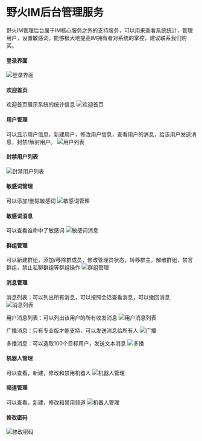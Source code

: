 # 野火IM后台管理服务
野火IM管理后台属于IM核心服务之外的支持服务，可以用来查看系统统计，管理用户，设置敏感词，能够极大地提高IM拥有者对系统的掌控，建议联系我们购买。

#### 登录界面
![登录界面](./assert/1.login.png)

#### 欢迎首页
欢迎首页展示系统的统计信息
![欢迎首页](./assert/2.homepage.png)

#### 用户管理
可以显示用户信息，新建用户，修改用户信息，查看用户的消息，给该用户发送消息，封禁/解封用户。
![用户列表](./assert/3.userlist.png)

#### 封禁用户列表
![封禁用户列表](./assert/4.blockeduserlist.png)

#### 敏感词管理
可以添加/删除敏感词
![敏感词管理](./assert/5.sensitiveword.png)

#### 敏感词消息
可以查看谁命中了敏感词
![敏感词消息](./assert/6.sensitivemessage.png)

#### 群组管理
可以新建群组，添加/移除群成员，修改管理员状态，转移群主，解散群组，禁言群组，禁止私聊群组等群组操作
![群组管理](./assert/8.grouplist.png)

#### 消息管理
消息列表：可以列出所有消息，可以按照会话查看消息，可以撤回消息
![消息列表](./assert/9.messagelist.png)

用户消息列表：可以列出该用户的所有收发消息
![用户消息列表](./assert/9.usermessagelist.png)

广播消息：只有专业版才能支持，可以发送消息给所有人
![广播](./assert/10.broadcastmsg.png)

多播消息：可以选取100个目标用户，发送文本消息
![多播](./assert/11.multicastmsg.png)

#### 机器人管理
可以查看，新建，修改和禁用机器人
![机器人管理](./assert/12.robotlist.png)

#### 频道管理
可以查看，新建，修改和禁用频道
![机器人管理](./assert/13.channellist.png)

#### 修改密码
![修改密码](./assert/7.changepwd.png)

